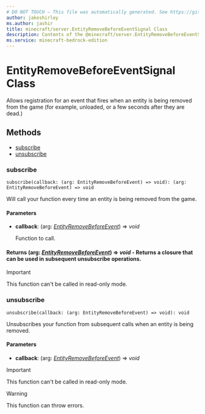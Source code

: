 ```yaml
---
# DO NOT TOUCH — This file was automatically generated. See https://github.com/mojang/minecraftapidocsgenerator to modify descriptions, examples, etc.
author: jakeshirley
ms.author: jashir
title: minecraft/server.EntityRemoveBeforeEventSignal Class
description: Contents of the @minecraft/server.EntityRemoveBeforeEventSignal class.
ms.service: minecraft-bedrock-edition
---
```

# EntityRemoveBeforeEventSignal Class

Allows registration for an event that fires when an entity is being removed from  the game (for example, unloaded, or a few seconds after they are dead.)

## Methods
- [subscribe](#subscribe)
- [unsubscribe](#unsubscribe)

### **subscribe**
`
subscribe(callback: (arg: EntityRemoveBeforeEvent) => void): (arg: EntityRemoveBeforeEvent) => void
`

Will call your function every time an entity is being removed from the game.

#### **Parameters**
- **callback**: (arg: [*EntityRemoveBeforeEvent*](EntityRemoveBeforeEvent.md)) => *void*
  
  Function to call.

#### **Returns** (arg: [*EntityRemoveBeforeEvent*](EntityRemoveBeforeEvent.md)) => *void* - Returns a closure that can be used in subsequent unsubscribe operations.

> [!IMPORTANT]
> This function can't be called in read-only mode.

### **unsubscribe**
`
unsubscribe(callback: (arg: EntityRemoveBeforeEvent) => void): void
`

Unsubscribes your function from subsequent calls when an entity is being removed.

#### **Parameters**
- **callback**: (arg: [*EntityRemoveBeforeEvent*](EntityRemoveBeforeEvent.md)) => *void*

> [!IMPORTANT]
> This function can't be called in read-only mode.

> [!WARNING]
> This function can throw errors.
